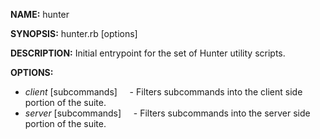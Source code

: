 **NAME:** 
hunter

**SYNOPSIS:**
hunter.rb [options]

**DESCRIPTION:**
Initial entrypoint for the set of Hunter utility scripts.

**OPTIONS:**
- *client* [subcommands]
&nbsp;&nbsp;&nbsp;&nbsp;- Filters subcommands into the client side portion of the suite.
- *server* [subcommands]
&nbsp;&nbsp;&nbsp;&nbsp;- Filters subcommands into the server side portion of the suite.
